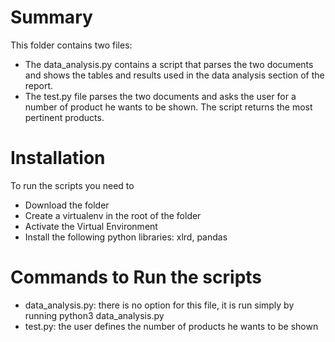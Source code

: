 # Summary

This folder contains two files:  
  - The data_analysis.py contains a script that parses the two documents and shows the tables and results used 
in the data analysis section of the report.   
  - The test.py file parses the two documents and asks the user for a number of product he wants to be shown.
The script returns the most pertinent products.  

# Installation
To run the scripts you need to
- Download the folder  
- Create a virtualenv in the root of the folder  
- Activate the Virtual Environment
- Install the following python libraries: xlrd, pandas


# Commands to Run the scripts

- data_analysis.py: there is no option for this file, it is run simply by running python3 data_analysis.py
- test.py: the user defines the number of products he wants to be shown 
